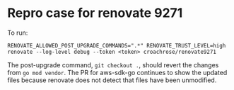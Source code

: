 Repro case for renovate 9271
============================

To run:
```
RENOVATE_ALLOWED_POST_UPGRADE_COMMANDS=".*" RENOVATE_TRUST_LEVEL=high renovate --log-level debug --token <token> croachrose/renovate9271
```

The post-upgrade command, `git checkout .`, should revert the changes from
`go mod vendor`. The PR for aws-sdk-go continues to show the updated files
because renovate does not detect that files have been unmodified.
